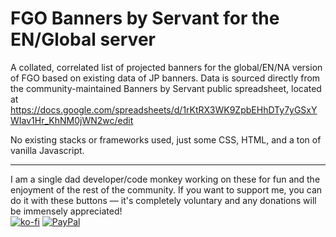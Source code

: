 # FGO Banners by Servant for the EN/Global server
A collated, correlated list of projected banners for the global/EN/NA version of FGO based on existing data of JP banners. Data is sourced directly from the community-maintained Banners by Servant public spreadsheet, located at https://docs.google.com/spreadsheets/d/1rKtRX3WK9ZpbEHhDTy7yGSxYWIav1Hr_KhNM0jWN2wc/edit

No existing stacks or frameworks used, just some CSS, HTML, and a ton of vanilla Javascript.

<hr>

I am a single dad developer/code monkey working on these for fun and the enjoyment of the rest of the community. If you want to support me, you can do it with these buttons &mdash; it's completely voluntary and any donations will be immensely appreciated!  
[![ko-fi](https://tohnocoding.github.io/fgobanners/img/kofi.png)](https://ko-fi.com/R5R114FFP8)    [![PayPal](https://tohnocoding.github.io/fgobanners/img/paypal.png)](https://www.paypal.com/donate/?hosted_button_id=5D62GN8HVL6EY)
